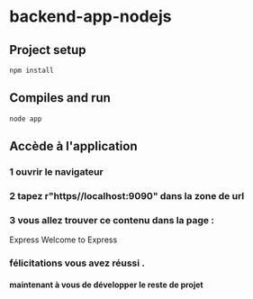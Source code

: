 # backend-app-nodejs

## Project setup
```
npm install
```

## Compiles and run
```
node app
```
## Accède à l'application
### 1 ouvrir le navigateur
### 2 tapez r"https//localhost:9090" dans la zone de url
### 3 vous allez trouver ce contenu dans la page :

  Express
    Welcome to Express
### félicitations vous avez réussi .
#### maintenant à vous de développer le reste de projet